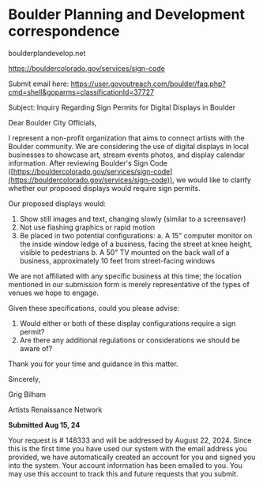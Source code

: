 # Boulder Planning and Development correspondence

boulderplandevelop.net

https://bouldercolorado.gov/services/sign-code

Submit email here:
https://user.govoutreach.com/boulder/faq.php?cmd=shell&goparms=classificationId=37727

Subject: Inquiry Regarding Sign Permits for Digital Displays in Boulder

Dear Boulder City Officials,

I represent a non-profit organization that aims to connect artists with the Boulder community. We are considering the use of digital displays in local businesses to showcase art, stream events photos, and display calendar information. After reviewing Boulder's Sign Code ([https://bouldercolorado.gov/services/sign-code](https://bouldercolorado.gov/services/sign-code)), we would like to clarify whether our proposed displays would require sign permits.

Our proposed displays would:

1. Show still images and text, changing slowly (similar to a screensaver)
2. Not use flashing graphics or rapid motion
3. Be placed in two potential configurations:
a. A 15" computer monitor on the inside window ledge of a business, facing the street at knee height, visible to pedestrians
b. A 50" TV mounted on the back wall of a business, approximately 10 feet from street-facing windows

We are not affiliated with any specific business at this time; the location mentioned in our submission form is merely representative of the types of venues we hope to engage.

Given these specifications, could you please advise:

1. Would either or both of these display configurations require a sign permit?
2. Are there any additional regulations or considerations we should be aware of?

Thank you for your time and guidance in this matter.

Sincerely,

Grig Bilham

Artists Renaissance Network

**Submitted Aug 15, 24**

Your request is # 148333 and will be addressed by August 22, 2024. Since
 this is the first time you have used our system with the email address 
you provided, we have automatically created an account for you and 
signed you into the system.  Your account information has been emailed 
to you.  You may use this account to track this and future requests that
 you submit.